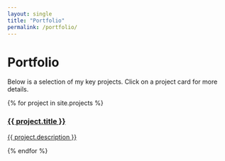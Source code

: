 ```yaml
---
layout: single
title: "Portfolio"
permalink: /portfolio/
---
```


# Portfolio

Below is a selection of my key projects. Click on a project card for more details.

<div class="cards">
  {% for project in site.projects %}
    <a class="card" href="{{ project.url | relative_url }}">
      <div class="card__header">
        <h3>{{ project.title }}</h3>
      </div>
      <div class="card__body">
        <p>{{ project.description }}</p>
      </div>
    </a>
  {% endfor %}
</div>